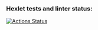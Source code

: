 ### Hexlet tests and linter status:
[![Actions Status](https://github.com/DmitriyM01/frontend-project-11/actions/workflows/hexlet-check.yml/badge.svg)](https://github.com/DmitriyM01/frontend-project-11/actions)